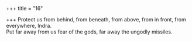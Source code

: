 +++
title = "16"

+++
Protect us from behind, from beneath, from above, from in front, from  everywhere, Indra.  
Put far away from us fear of the gods, far away the ungodly missiles.  